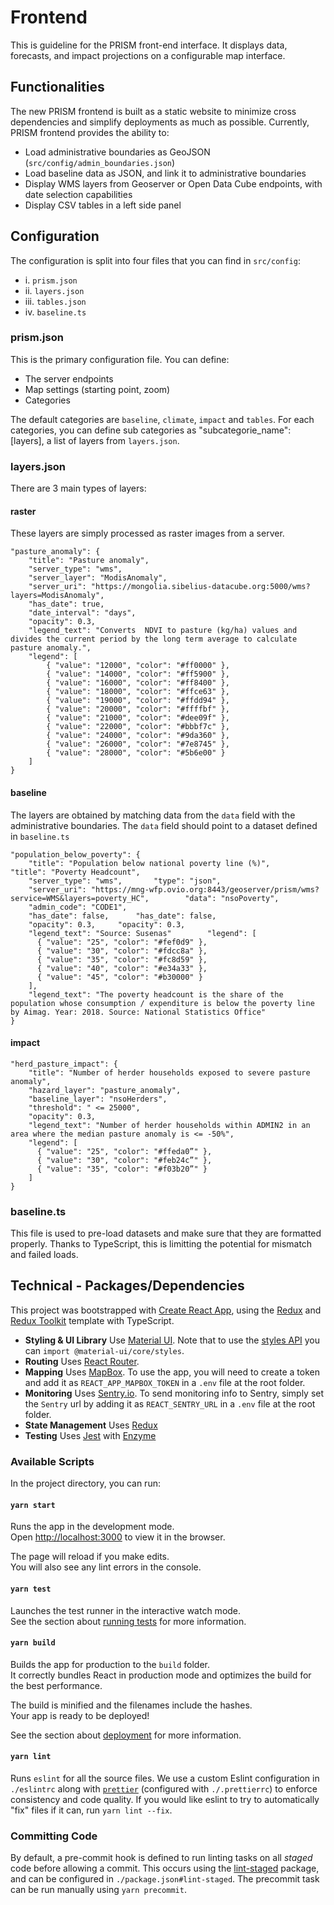 # Frontend

This is guideline for the PRISM front-end interface. It displays data, forecasts, and impact projections on a configurable map interface.

## Functionalities

The new PRISM frontend is built as a static website to minimize cross dependencies and simplify deployments as much as possible. Currently, PRISM frontend provides the ability to:
- Load administrative boundaries as GeoJSON (`src/config/admin_boundaries.json`)
- Load baseline data as JSON, and link it to administrative boundaries
- Display WMS layers from Geoserver or Open Data Cube endpoints, with date selection capabilities
- Display CSV tables in a left side panel

## Configuration

The configuration is split into four files that you can find in `src/config`:
- i. `prism.json`
- ii. `layers.json`
- iii. `tables.json`
- iv. `baseline.ts`

### prism.json
This is the primary configuration file. You can define:
- The server endpoints
- Map settings (starting point, zoom)
- Categories

The default categories are `baseline`, `climate`, `impact` and `tables`.
For each categories, you can define sub categories as "subcategorie_name": [layers], a list of layers from `layers.json`.

### layers.json
There are 3 main types of layers:

#### raster
These layers are simply processed as raster images from a server.
```
"pasture_anomaly": {
    "title": "Pasture anomaly",
    "server_type": "wms",
    "server_layer": "ModisAnomaly",
    "server_uri": "https://mongolia.sibelius-datacube.org:5000/wms?layers=ModisAnomaly",
    "has_date": true,
    "date_interval": "days",
    "opacity": 0.3,
    "legend_text": "Converts  NDVI to pasture (kg/ha) values and divides the current period by the long term average to calculate pasture anomaly.",
    "legend": [
        { "value": "12000", "color": "#ff0000" },
        { "value": "14000", "color": "#ff5900" },
        { "value": "16000", "color": "#ff8400" },
        { "value": "18000", "color": "#ffce63" },
        { "value": "19000", "color": "#ffdd94" },
        { "value": "20000", "color": "#ffffbf" },
        { "value": "21000", "color": "#dee09f" },
        { "value": "22000", "color": "#bbbf7c" },
        { "value": "24000", "color": "#9da360" },
        { "value": "26000", "color": "#7e8745" },
        { "value": "28000", "color": "#5b6e00" }
    ]
}
```

#### baseline
The layers are obtained by matching data from the `data` field with the administrative boundaries.
The `data` field should point to a dataset defined in `baseline.ts`

```
"population_below_poverty": {
    "title": "Population below national poverty line (%)",	    "title": "Poverty Headcount",
    "server_type": "wms",	    "type": "json",
    "server_uri": "https://mng-wfp.ovio.org:8443/geoserver/prism/wms?service=WMS&layers=poverty_HC",	    "data": "nsoPoverty",
    "admin_code": "CODE1",
    "has_date": false,	    "has_date": false,
    "opacity": 0.3,	    "opacity": 0.3,
    "legend_text": "Source: Susenas"	    "legend": [
      { "value": "25", "color": "#fef0d9" },
      { "value": "30", "color": "#fdcc8a" },
      { "value": "35", "color": "#fc8d59" },
      { "value": "40", "color": "#e34a33" },
      { "value": "45", "color": "#b30000" }
    ],
    "legend_text": "The poverty headcount is the share of the population whose consumption / expenditure is below the poverty line by Aimag. Year: 2018. Source: National Statistics Office"
}
```

#### impact

```
"herd_pasture_impact": {
    "title": "Number of herder households exposed to severe pasture anomaly",
    "hazard_layer": "pasture_anomaly",
    "baseline_layer": "nsoHerders",
    "threshold": " <= 25000",
    "opacity": 0.3,
    "legend_text": "Number of herder households within ADMIN2 in an area where the median pasture anomaly is <= -50%",
    "legend": [
      { "value": "25", "color": "#ffeda0”" },
      { "value": "30", "color": "#feb24c”" },
      { "value": "35", "color": "#f03b20”" }
    ]
}
```

### baseline.ts
This file is used to pre-load datasets and make sure that they are formatted properly. Thanks to TypeScript, this is limitting the potential for mismatch and failed loads.

## Technical - Packages/Dependencies

This project was bootstrapped with [Create React App](https://github.com/facebook/create-react-app), using the [Redux](https://redux.js.org/) and [Redux Toolkit](https://redux-toolkit.js.org/) template with TypeScript.

- **Styling & UI Library** Use [Material UI](https://material-ui.com/). Note that to use the [styles API](https://material-ui.com/styles/basics/) you can `import @material-ui/core/styles`.
- **Routing** Uses [React Router](https://reacttraining.com/react-router/web/guides/quick-start).
- **Mapping** Uses [MapBox](https://docs.mapbox.com/mapbox.js/api/v3.2.1/). To use the app, you will need to create a token and add it as `REACT_APP_MAPBOX_TOKEN` in a `.env` file at the root folder.
- **Monitoring** Uses [Sentry.io](https://sentry.io). To send monitoring info to Sentry, simply set the `Sentry` url  by adding it as `REACT_SENTRY_URL` in a `.env` file at the root folder.
- **State Management** Uses [Redux](https://redux.js.org/introduction/getting-started)
- **Testing** Uses [Jest](https://jestjs.io/) with [Enzyme](https://enzymejs.github.io/enzyme/)

### Available Scripts

In the project directory, you can run:

#### `yarn start`

Runs the app in the development mode.<br />
Open [http://localhost:3000](http://localhost:3000) to view it in the browser.

The page will reload if you make edits.<br />
You will also see any lint errors in the console.
#### `yarn test`

Launches the test runner in the interactive watch mode.<br />
See the section about [running tests](https://facebook.github.io/create-react-app/docs/running-tests) for more information.

#### `yarn build`

Builds the app for production to the `build` folder.<br />
It correctly bundles React in production mode and optimizes the build for the best performance.

The build is minified and the filenames include the hashes.<br />
Your app is ready to be deployed!

See the section about [deployment](https://facebook.github.io/create-react-app/docs/deployment) for more information.

#### `yarn lint`

Runs `eslint` for all the source files. We use a custom Eslint configuration in `./eslintrc` along with [`prettier`](https://prettier.io/) (configured with `./.prettierrc`) to enforce consistency and code quality. If you would like eslint to try to automatically "fix" files if it can, run `yarn lint --fix`.

### Committing Code

By default, a pre-commit hook is defined to run linting tasks on all _staged_ code before allowing a commit. This occurs using the [lint-staged](https://github.com/okonet/lint-staged) package, and can be configured in `./package.json#lint-staged`. The precommit task can be run manually using `yarn precommit`.